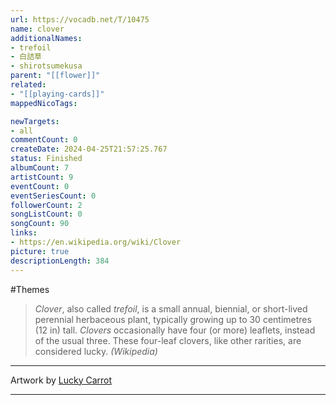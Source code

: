 ```yaml
---
url: https://vocadb.net/T/10475
name: clover
additionalNames: 
- trefoil
- 白詰草
- shirotsumekusa
parent: "[[flower]]"
related:
- "[[playing-cards]]"
mappedNicoTags:

newTargets:
- all
commentCount: 0
createDate: 2024-04-25T21:57:25.767
status: Finished
albumCount: 7
artistCount: 9
eventCount: 0
eventSeriesCount: 0
followerCount: 2
songListCount: 0
songCount: 90
links: 
- https://en.wikipedia.org/wiki/Clover
picture: true
descriptionLength: 384
---
```


#Themes

> _Clover_, also called _trefoil_, is a small annual, biennial, or short-lived perennial herbaceous plant, typically growing up to 30 centimetres (12 in) tall.
> _Clovers_ occasionally have four (or more) leaflets, instead of the usual three. These four-leaf clovers, like other rarities, are considered lucky.
_(Wikipedia)_
----
Artwork by [Lucky Carrot](https://vocadb.net/Ar/54662)

---

